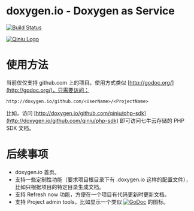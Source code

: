 doxygen.io - Doxygen as Service
======

[![Build Status](https://travis-ci.org/qiniu/doxygen.io.svg?branch=master)](https://travis-ci.org/qiniu/doxygen.io)

[![Qiniu Logo](http://qiniutek.com/images/logo-2.png)](http://qiniu.com/)

# 使用方法

当前仅仅支持 github.com 上的项目。使用方式类似 [http://godoc.org/](http://godoc.org/)，只需要访问：

```
http://doxygen.io/github.com/<UserName>/<ProjectName>
```

比如，访问 [http://doxygen.io/github.com/qiniu/php-sdk](http://doxygen.io/github.com/qiniu/php-sdk) 即可访问七牛云存储的 PHP SDK 文档。

# 后续事项

- doxygen.io 首页。
- 支持一些定制性功能（要求项目根目录下有 .doxygen.io 这样的配置文件），比如只根据项目的特定目录生成文档。
- 支持 Refresh now 功能，方便在一个项目有代码更新时更新文档。
- 支持 Project admin tools，比如显示一个类似 [![GoDoc](https://godoc.org/github.com/qiniu/doxygen.io?status.svg)](https://godoc.org/github.com/qiniu/doxygen.io) 的图标。

